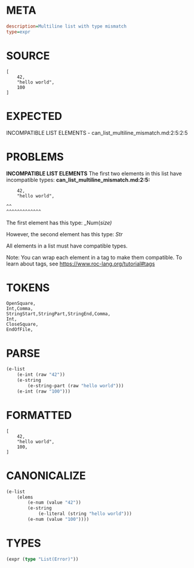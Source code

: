 # META
~~~ini
description=Multiline list with type mismatch
type=expr
~~~
# SOURCE
~~~roc
[
    42,
    "hello world",
    100
]
~~~
# EXPECTED
INCOMPATIBLE LIST ELEMENTS - can_list_multiline_mismatch.md:2:5:2:5
# PROBLEMS
**INCOMPATIBLE LIST ELEMENTS**
The first two elements in this list have incompatible types:
**can_list_multiline_mismatch.md:2:5:**
```roc
    42,
    "hello world",
```
    ^^
    ^^^^^^^^^^^^^

The first element has this type:
    _Num(_size)_

However, the second element has this type:
    _Str_

All elements in a list must have compatible types.

Note: You can wrap each element in a tag to make them compatible.
To learn about tags, see <https://www.roc-lang.org/tutorial#tags>

# TOKENS
~~~zig
OpenSquare,
Int,Comma,
StringStart,StringPart,StringEnd,Comma,
Int,
CloseSquare,
EndOfFile,
~~~
# PARSE
~~~clojure
(e-list
	(e-int (raw "42"))
	(e-string
		(e-string-part (raw "hello world")))
	(e-int (raw "100")))
~~~
# FORMATTED
~~~roc
[
	42,
	"hello world",
	100,
]
~~~
# CANONICALIZE
~~~clojure
(e-list
	(elems
		(e-num (value "42"))
		(e-string
			(e-literal (string "hello world")))
		(e-num (value "100"))))
~~~
# TYPES
~~~clojure
(expr (type "List(Error)"))
~~~
